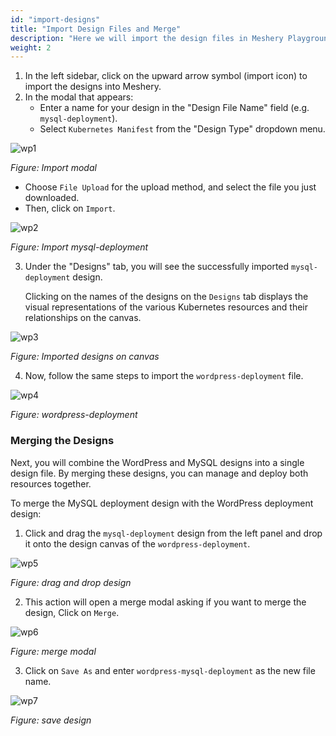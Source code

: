 ```yaml
---
id: "import-designs"
title: "Import Design Files and Merge"
description: "Here we will import the design files in Meshery Playground and learn how to merge designs."
weight: 2
---
```


1. In the left sidebar, click on the upward arrow symbol (import icon) to import the designs into Meshery.
2. In the modal that appears:
   - Enter a name for your design in the "Design File Name" field (e.g. `mysql-deployment`).
   - Select `Kubernetes Manifest` from the "Design Type" dropdown menu.

![wp1](wp1.png)

_Figure: Import modal_

- Choose `File Upload` for the upload method, and select the file you just downloaded.
- Then, click on `Import`.

![wp2](wp2.png)

_Figure: Import mysql-deployment_

3. Under the "Designs" tab, you will see the successfully imported `mysql-deployment` design.

   Clicking on the names of the designs on the `Designs` tab displays the visual representations of the various Kubernetes resources and their relationships on the canvas.

![wp3](wp3.png)

_Figure: Imported designs on canvas_

4. Now, follow the same steps to import the `wordpress-deployment` file.

![wp4](wp4.png)

_Figure: wordpress-deployment_

### Merging the Designs

Next, you will combine the WordPress and MySQL designs into a single design file. By merging these designs, you can manage and deploy both resources together.

To merge the MySQL deployment design with the WordPress deployment design:

1. Click and drag the `mysql-deployment` design from the left panel and drop it onto the design canvas of the `wordpress-deployment`.

![wp5](wp5.png)

_Figure: drag and drop design_

2. This action will open a merge modal asking if you want to merge the design, Click on `Merge`.

![wp6](wp6.png)

_Figure: merge modal_

3. Click on `Save As` and enter `wordpress-mysql-deployment` as the new file name.

![wp7](wp7.png)

_Figure: save design_
